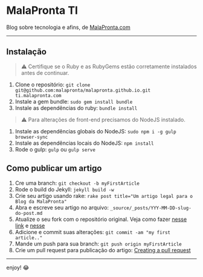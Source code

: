 MalaPronta TI
=============

Blog sobre tecnologia e afins, de [MalaPronta.com](http://www.malapronta.com.br)

***

## Instalação

> :warning: Certifique se o Ruby e as RubyGems estão corretamente instalados antes de continuar.

1. Clone o repositório: `git clone git@github.com:malapronta/malapronta.github.io.git ti.malapronta.com`
2. Instale a gem bundle: `sudo gem install bundle`
3. Instale as dependências do ruby: `bundle install`

> :warning: Para alterações de front-end precisamos do NodeJS instalado.

1. Instale as dependências globais do NodeJS: `sudo npm i -g gulp browser-sync`
2. Instale as dependências locais do NodeJS: `npm install`
3. Rode o gulp: `gulp` ou `gulp serve`

## Como publicar um artigo

1. Cre uma branch: `git checkout -b myFirstArticle`
2. Rode o build do Jekyll: `jekyll build -w`
3. Crie seu artigo usando rake: `rake post title="Um artigo legal para o Blog da MalaPronta"`
4. Abra e escreve seu artigo no arquivo: `_source/_posts/YYY-MM-DD-slug-do-post.md`
5. Atualize o seu fork com o repositório original. Veja como fazer [nesse link](https://help.github.com/articles/configuring-a-remote-for-a-fork/) e [nesse](https://help.github.com/articles/syncing-a-fork/)
6. Adicione e commit suas alterações: `git commit -am "my first article.."`
7. Mande um push para sua branch: `git push origin myFirstArticle`
8. Crie um pull request para publicação do artigo: [Creating a pull request](https://help.github.com/articles/creating-a-pull-request/)


***

enjoy! :joy:
